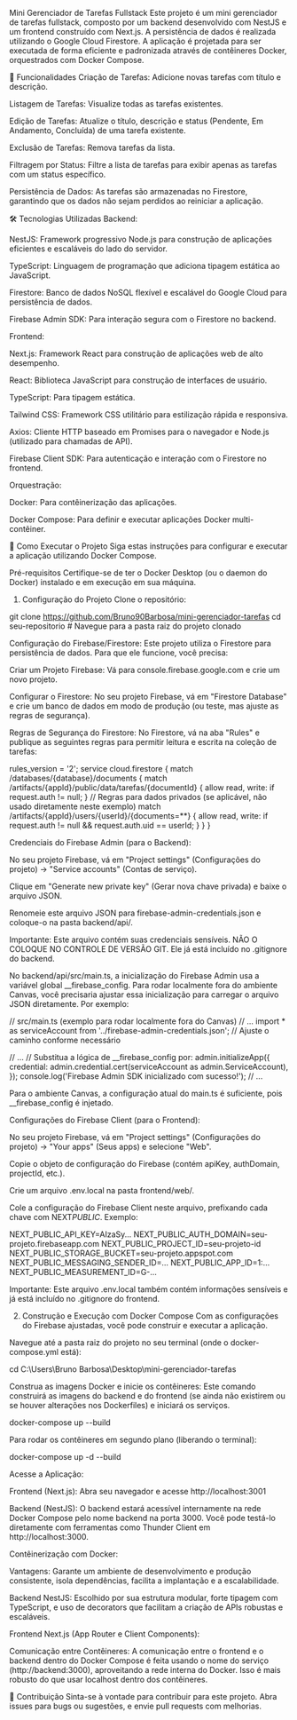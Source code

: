 Mini Gerenciador de Tarefas Fullstack
Este projeto é um mini gerenciador de tarefas fullstack, composto por um backend desenvolvido com NestJS e um frontend construído com Next.js. A persistência de dados é realizada utilizando o Google Cloud Firestore. A aplicação é projetada para ser executada de forma eficiente e padronizada através de contêineres Docker, orquestrados com Docker Compose.

🚀 Funcionalidades
Criação de Tarefas: Adicione novas tarefas com título e descrição.

Listagem de Tarefas: Visualize todas as tarefas existentes.

Edição de Tarefas: Atualize o título, descrição e status (Pendente, Em Andamento, Concluída) de uma tarefa existente.

Exclusão de Tarefas: Remova tarefas da lista.

Filtragem por Status: Filtre a lista de tarefas para exibir apenas as tarefas com um status específico.

Persistência de Dados: As tarefas são armazenadas no Firestore, garantindo que os dados não sejam perdidos ao reiniciar a aplicação.


🛠️ Tecnologias Utilizadas
Backend:

NestJS: Framework progressivo Node.js para construção de aplicações eficientes e escaláveis do lado do servidor.

TypeScript: Linguagem de programação que adiciona tipagem estática ao JavaScript.

Firestore: Banco de dados NoSQL flexível e escalável do Google Cloud para persistência de dados.

Firebase Admin SDK: Para interação segura com o Firestore no backend.

Frontend:

Next.js: Framework React para construção de aplicações web de alto desempenho.

React: Biblioteca JavaScript para construção de interfaces de usuário.

TypeScript: Para tipagem estática.

Tailwind CSS: Framework CSS utilitário para estilização rápida e responsiva.

Axios: Cliente HTTP baseado em Promises para o navegador e Node.js (utilizado para chamadas de API).

Firebase Client SDK: Para autenticação e interação com o Firestore no frontend.

Orquestração:

Docker: Para contêinerização das aplicações.

Docker Compose: Para definir e executar aplicações Docker multi-contêiner.

🚀 Como Executar o Projeto
Siga estas instruções para configurar e executar a aplicação utilizando Docker Compose.

Pré-requisitos
Certifique-se de ter o Docker Desktop (ou o daemon do Docker) instalado e em execução em sua máquina.

1. Configuração do Projeto
   Clone o repositório:

git clone https://github.com/Bruno90Barbosa/mini-gerenciador-tarefas
cd seu-repositorio # Navegue para a pasta raiz do projeto clonado

Configuração do Firebase/Firestore:
Este projeto utiliza o Firestore para persistência de dados. Para que ele funcione, você precisa:

Criar um Projeto Firebase: Vá para console.firebase.google.com e crie um novo projeto.

Configurar o Firestore: No seu projeto Firebase, vá em "Firestore Database" e crie um banco de dados em modo de produção (ou teste, mas ajuste as regras de segurança).

Regras de Segurança do Firestore: No Firestore, vá na aba "Rules" e publique as seguintes regras para permitir leitura e escrita na coleção de tarefas:

rules_version = '2';
service cloud.firestore {
match /databases/{database}/documents {
match /artifacts/{appId}/public/data/tarefas/{documentId} {
allow read, write: if request.auth != null;
}
// Regras para dados privados (se aplicável, não usado diretamente neste exemplo)
match /artifacts/{appId}/users/{userId}/{documents=\*\*} {
allow read, write: if request.auth != null && request.auth.uid == userId;
}
}
}

Credenciais do Firebase Admin (para o Backend):

No seu projeto Firebase, vá em "Project settings" (Configurações do projeto) -> "Service accounts" (Contas de serviço).

Clique em "Generate new private key" (Gerar nova chave privada) e baixe o arquivo JSON.

Renomeie este arquivo JSON para firebase-admin-credentials.json e coloque-o na pasta backend/api/.

Importante: Este arquivo contém suas credenciais sensíveis. NÃO O COLOQUE NO CONTROLE DE VERSÃO GIT. Ele já está incluído no .gitignore do backend.

No backend/api/src/main.ts, a inicialização do Firebase Admin usa a variável global \_\_firebase_config. Para rodar localmente fora do ambiente Canvas, você precisaria ajustar essa inicialização para carregar o arquivo JSON diretamente. Por exemplo:

// src/main.ts (exemplo para rodar localmente fora do Canvas)
// ...
import \* as serviceAccount from '../firebase-admin-credentials.json'; // Ajuste o caminho conforme necessário

// ...
// Substitua a lógica de \_\_firebase_config por:
admin.initializeApp({
credential: admin.credential.cert(serviceAccount as admin.ServiceAccount),
});
console.log('Firebase Admin SDK inicializado com sucesso!');
// ...

Para o ambiente Canvas, a configuração atual do main.ts é suficiente, pois \_\_firebase_config é injetado.

Configurações do Firebase Client (para o Frontend):

No seu projeto Firebase, vá em "Project settings" (Configurações do projeto) -> "Your apps" (Seus apps) e selecione "Web".

Copie o objeto de configuração do Firebase (contém apiKey, authDomain, projectId, etc.).

Crie um arquivo .env.local na pasta frontend/web/.

Cole a configuração do Firebase Client neste arquivo, prefixando cada chave com NEXT*PUBLIC*. Exemplo:

NEXT_PUBLIC_API_KEY=AIzaSy...
NEXT_PUBLIC_AUTH_DOMAIN=seu-projeto.firebaseapp.com
NEXT_PUBLIC_PROJECT_ID=seu-projeto-id
NEXT_PUBLIC_STORAGE_BUCKET=seu-projeto.appspot.com
NEXT_PUBLIC_MESSAGING_SENDER_ID=...
NEXT_PUBLIC_APP_ID=1:...
NEXT_PUBLIC_MEASUREMENT_ID=G-...

Importante: Este arquivo .env.local também contém informações sensíveis e já está incluído no .gitignore do frontend.

2. Construção e Execução com Docker Compose
   Com as configurações do Firebase ajustadas, você pode construir e executar a aplicação.

Navegue até a pasta raiz do projeto no seu terminal (onde o docker-compose.yml está):

cd C:\Users\Bruno Barbosa\Desktop\mini-gerenciador-tarefas

Construa as imagens Docker e inicie os contêineres:
Este comando construirá as imagens do backend e do frontend (se ainda não existirem ou se houver alterações nos Dockerfiles) e iniciará os serviços.

docker-compose up --build

Para rodar os contêineres em segundo plano (liberando o terminal):

docker-compose up -d --build

Acesse a Aplicação:

Frontend (Next.js): Abra seu navegador e acesse http://localhost:3001

Backend (NestJS): O backend estará acessível internamente na rede Docker Compose pelo nome backend na porta 3000. Você pode testá-lo diretamente com ferramentas como Thunder Client em http://localhost:3000.

Contêinerização com Docker:

Vantagens: Garante um ambiente de desenvolvimento e produção consistente, isola dependências, facilita a implantação e a escalabilidade.

Backend NestJS: Escolhido por sua estrutura modular, forte tipagem com TypeScript, e uso de decorators que facilitam a criação de APIs robustas e escaláveis.

Frontend Next.js (App Router e Client Components):

Comunicação entre Contêineres: A comunicação entre o frontend e o backend dentro do Docker Compose é feita usando o nome do serviço (http://backend:3000), aproveitando a rede interna do Docker. Isso é mais robusto do que usar localhost dentro dos contêineres.

🤝 Contribuição
Sinta-se à vontade para contribuir para este projeto. Abra issues para bugs ou sugestões, e envie pull requests com melhorias.
